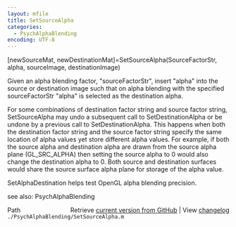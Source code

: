 ```yaml
---
layout: mfile
title: SetSourceAlpha
categories:
  - PsychAlphaBlending
encoding: UTF-8
---
```


[newSourceMat, newDestinationMat]=SetSourceAlpha(SourceFactorStr, alpha, sourceImage, destinationImage)

Given an alpha blending factor, "sourceFactorStr", insert "alpha"
into the source or destination image such that on alpha blending with the
specified sourceFactorStr "alpha" is selected as the destination
alpha.

For some combinations of destination factor string and source factor
string, SetSourceAlpha may undo a subsequent call to SetDestinationAlpha
or be undone by a previous call to SetDestinationAlpha.  This happens
when both the destination factor string and the source factor string
specify the same location of alpha values yet store different alpha
values.  For example, if both the source alpha and destination alpha are
drawn from the source alpha plane (GL\_SRC\_ALPHA)  then setting the source
alpha to 0 would also change the destination alpha to 0.  Both source and
destination surfaces would share the source surface alpha plane for
storage of the alpha value.

SetAlphaDestination helps test OpenGL alpha blending precision.

see also: PsychAlphaBlending


<div class="code_header" style="text-align:right;">
  <span style="float:left;">Path&nbsp;&nbsp;</span> <span class="counter">Retrieve <a href=
  "https://raw.github.com/Psychtoolbox-3/Psychtoolbox-3/beta/./PsychAlphaBlending/SetSourceAlpha.m">current version from GitHub</a> | View <a href=
  "https://github.com/Psychtoolbox-3/Psychtoolbox-3/commits/beta/./PsychAlphaBlending/SetSourceAlpha.m">changelog</a></span>
</div>
<div class="code">
  <code>./PsychAlphaBlending/SetSourceAlpha.m</code>
</div>
